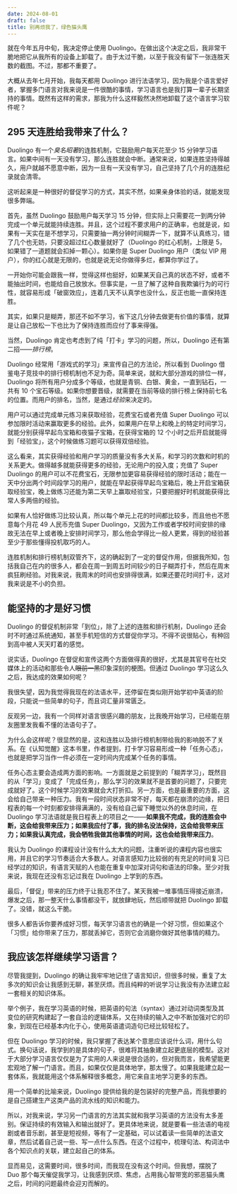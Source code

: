 ```yaml
---
date: 2024-08-01
draft: false
title: 别再烦我了，绿色猫头鹰
---
```






就在今年五月中旬，我决定停止使用 Duolingo。在做出这个决定之后，我非常干脆地把它从我所有的设备上卸载了。由于太过干脆，以至于我没有留下一张连胜天数的截图。不过，那都不重要了。

大概从去年七月开始，我每天都用 Duolingo 进行法语学习，因为我是个语言爱好者，掌握多门语言对我来说是一件很酷的事情，学习语言也是我打算一辈子长期坚持的事情。既然有这样的需求，那我为什么这样毅然决然地卸载了这个语言学习软件呢？

## 295 天连胜给我带来了什么？

Duolingo 有一个*臭名昭著*的连胜机制，它鼓励用户每天花至少 15 分钟学习语言。如果中间有一天没有学习，那么连胜就会中断。通常来说，如果连胜坚持得越久，用户就越不愿意中断，因为一旦有一天没有学习，自己坚持了几个月的连胜纪录就会清零。

这听起来是一种很好的督促学习的方式，其实不然，如果亲身体验的话，就能发现很多弊端。

首先，虽然 Duolingo 鼓励用户每天学习 15 分钟，但实际上只需要花一到两分钟完成一个单元就能持续连胜。并且，这个过程不要求用户的正确率，也就是说，如果有一天实在是不想学习，只需要抽一两分钟时间糊弄一下，就算不认真练习，错了几个也无妨，只要没超过红心数量就好了（Duolingo 的红心机制，上限是 5，如果错了一道题就会扣掉一颗心）。如果你是 Super Duolingo 用户（类似 VIP 用户），你的红心就是无限的，也就是说无论你做得多烂，都算你学过了。

一开始你可能会跟我一样，觉得这样也挺好，如果某天自己真的状态不好，或者不能抽出时间，也能给自己放放水。但事实是，一旦了解了这种自我欺骗行为的可行性，就容易形成「破窗效应」，连着几天不认真学也没什么，反正也能一直保持连胜。

其实，如果只是糊弄，那还不如不学习，省下这几分钟去做更有价值的事情，就算是让自己放松一下也比为了保持连胜而应付了事来得强。

当然，Duolingo 肯定也考虑到了纯「打卡」学习的问题，所以，Duolingo 还有第二招——*排行榜*。

Duolingo 经常用「游戏式的学习」来宣传自己的方法论，所以看到 Duolingo 借鉴电子竞技中的排行榜机制也不足为奇。简单来说，就和大部分游戏的排位一样，Duolingo 将所有用户分成多个等级，也就是青铜、白银、黄金，一直到钻石，一共有 10 个宝石等级。如果你想要晋级，就需要在当前等级的排行榜上保持前七名的位置。而用户的排名，当然，是通过*经验*来决定的。

用户可以通过完成单元练习来获取经验，花费宝石或者充值 Super Duolingo 可以参加限时活动来赢取更多的经验。此外，如果用户在早上和晚上的特定时间学习，就能分别获得早起鸟宝箱和夜猫子宝箱，在获得宝箱的 12 个小时之后开启就能得到「经验宝」，这个时候做练习题可以获得双倍经验。

这么看来，其实获得经验和用户学习的质量没有多大关系，和学习的次数和时机的关系更大。做得越多就能获得更多的经验，无论用户的投入度；充值了 Super Duolingo 的用户可以不花费宝石，无限参加更容易获得经验的限时活动；能在一天中分出两个时间段学习的用户，就能在早起获得早起鸟宝箱后，晚上开启宝箱获取经验宝，晚上做练习还能为第二天早上赢取经验宝，只要把握好时机就能获得比常人多两倍的经验。

如果有人恰好做练习比较认真，所以每个单元上花的时间都比较多，而且他也不愿意每个月花 49 人民币充值 Super Duolingo，又因为工作或者学校时间安排的缘故无法在早上或者晚上安排时间学习，那么他会学得比一般人更累，得到的经验甚至少于那些懂得投机取巧的人。

连胜机制和排行榜机制双管齐下，这的确起到了一定的督促作用，但据我所知，包括我自己在内的很多人，都会在周一到周五时间较少的日子糊弄打卡，然后在周末疯狂刷经验。对我来说，我周末的时间也安排得很满，如果还要花时间打卡，这对我来说是不小的负担。

## 能坚持的才是好习惯

Duolingo 的督促机制非常「到位」，除了上述的连胜和排行机制，Duolingo 还会时不时通过系统通知，甚至手机短信的方式督促你学习。不得不说很贴心，有种回到高中被人天天盯着的感觉。

说实话，Duolingo 在督促和宣传这两个方面做得真的很好，尤其是其官号在社交媒体上的活动和那些令人~~眼前一黑~~印象深刻的梗图。但通过 Duolingo 学习这么久之后，我达成的效果如何呢？

我很失望，因为我觉得我现在的法语水平，还停留在类似刚开始学初中英语的阶段，只能说一些简单的句子，而且词汇量非常匮乏。

反观另一边，我有一个同样对语言很感兴趣的朋友，比我晚开始学习，已经能在朋友圈里发我看不懂的法语句子了。

为什么会这样呢？很显然的是，这和连胜以及排行榜机制带给我的影响脱不了关系。在《认知觉醒》这本书里，作者提到，打卡学习容易形成一种「任务心态」，也就是把学习当作一件必须在一定时间内完成某个任务的事情。

任务心态主要会造成两方面的影响。一方面就是之前提到的「糊弄学习」，既然目的从「学习」变成了「完成任务」，那么学习的效果就不是首要的问题了，只要完成就好了。这个时候学习的效果就会大打折扣。另一方面，也是最重要的方面，这会给自己带来一种压力。我有一段时间状态非常不好，每天都在崩溃的边缘，把日程表的每一个时刻都安排得满满的，没有给自己留下睡觉以外的休息时间，在 Duolingo 学习法语就是我日程表上的项目之一——**如果我不完成，我的连胜会中断，这会给我带来压力；如果我应付了事，我的排名没法保持，这会给我带来压力；如果我认真完成，我会牺牲我做其他事情的时间，这也会给我带来压力**。

我认为 Duolingo 的课程设计没有什么太大的问题，注重听说的课程内容也很实用，并且它的学习节奏适合大多数人。对语言感知力比较弱的有充足的时间复习已经学过的知识，有语言天赋的人也能在重复中加深对词句和语法的印象。至少对我来说，我现在还没有忘记过我在 Duolingo 上学到的东西。

最后，「督促」带来的压力终于让我忍不住了。某天我被一堆事情压得接近崩溃，爆发之后，那一整天什么事情都没干，就放肆地玩，然后顺带就把 Duolingo 卸载了。没错，就这么干脆。

很多人都告诉你要养成好习惯，每天学习语言也的确是一个好习惯，但如果这个「习惯」给你带来了压力，那就丢掉它，否则它会消磨你做好其他事情的精力。

## 我应该怎样继续学习语言？

尽管我提到，Duolingo 的确让我牢牢地记住了语言知识，但很多时候，重复了太多次的知识会让我感到无聊，甚至厌烦。而且纯粹的听说学习让我没有办法建立起一套相关的知识体系。

举个例子，我在学习英语的时候，把英语的句法（syntax）通过对动词类型及其变位的研究构建起了一套自洽的逻辑体系，又在持续的输入之中不断加强对它的印象，到现在已经基本内化于心，使用英语遣词造句已经比较轻松了。

但在 Duolingo 学习的时候，我只掌握了表达某个意思应该说什么词，用什么句式。换句话说，我学到的是具体的句子，很难将其抽象建立起更底层的模型。这对于大部分学习语言仅仅是为了实用的人来说是很合适的，但对我而言，我希望能更宏观地了解一门语言。而且，如果仅仅是具体地学，那太慢了。如果我能建立起一套体系，我就能用这个体系解释很多概念，用它来自主地学习更多的东西。

用一个简单的比喻来说，Duolingo 提供给我的是包装好的完整产品，而我想要的是自己搭建生产这类产品的流水线的知识和能力。

所以，对我来说，学习另一门语言的方法其实就和我学习英语的方法没有太多差别。保证持续的有效输入和输出就好了。更具体地来说，就是要看一些法语的电视剧或者音乐剧，甚至是短视频，等有了一定基础，可以试着读一些简单的法语文章，然后试着自己说一些、写一点什么东西。在这个过程中，梳理句法、构词法中各个知识点的关联，建立起自己的体系。

显而易见，这需要时间，很多时间，而我现在没有这个时间。但我想，摆脱了 Duo 那个每天催促我学习，让我感到厌烦、焦虑，占用我心智带宽的邪恶猫头鹰之后，时间的问题最终会迎刃而解的。
